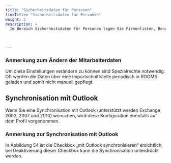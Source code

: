 ```yaml
---
title: "Sicherheitsdaten für Personen"
linkTitle: "Sicherheitsdaten für Personen"
weight: 2
description: >
  Im Bereich Sicherheitsdaten für Personen legen Sie Firmenlisten, Benutzergruppen und Mitarbeiter-Rollen an und fest. 
 


---
```


### Anmerkung zum Ändern der Mitarbeiterdaten 
Um diese Einstellungen verändern zu können sind Spezialrechte notwendig. Oft werden die Daten über eine Importschnittstelle periodisch in ROOMS geladen und somit nicht manuell gepflegt.


## Synchronisation mit Outlook 
 Wenn Sie eine Synchronisation mit Outlook (unterstützt werden Exchange 2003, 2007 und 2010) wünschen, wird diese Konfiguration ebenfalls auf dem Profil vorgenommen.

### Anmerkung zur Synchronisation mit Outlook 
 In Abbildung 54 ist die Checkbox „mit Outlook synchronisieren“ ersichtlich, bei Deaktivierung dieser Checkbox kann die Synchronisation unterdrückt werden.

